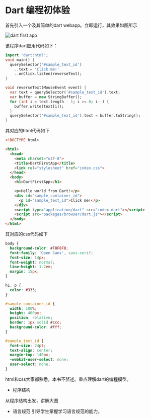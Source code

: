 # Dart 编程初体验



首先引入一个及其简单的dart webapp。立即运行，其效果如图所示

![dart first app](http://xx)

该程序dart应用代码如下：
```dart
import 'dart:html';
void main() {
  querySelector('#sample_text_id')
    ..text = 'Click me!'
    ..onClick.listen(reverseText);
}

void reverseText(MouseEvent event) {
  var text = querySelector('#sample_text_id').text;
  var buffer = new StringBuffer();
  for (int i = text.length - 1; i >= 0; i--) {
    buffer.write(text[i]);
  }
  querySelector('#sample_text_id').text = buffer.toString();
}

```
其对应的html代码如下
```html
<!DOCTYPE html>

<html>
  <head>
    <meta charset="utf-8">
    <title>DartFirstApp</title>
    <link rel="stylesheet" href="index.css">
  </head>
  <body>
    <h1>DartFirstApp</h1>

    <p>Hello world from Dart!</p>
    <div id="sample_container_id">
      <p id="sample_text_id">Click me!</p>
    </div>
    <script type="application/dart" src="index.dart"></script>
    <script src="packages/browser/dart.js"></script>
  </body>
</html>

```
其对应的css代码如下
```css
body {
  background-color: #F8F8F8;
  font-family: 'Open Sans', sans-serif;
  font-size: 14px;
  font-weight: normal;
  line-height: 1.2em;
  margin: 15px;
}

h1, p {
  color: #333;
}

#sample_container_id {
  width: 100%;
  height: 400px;
  position: relative;
  border: 1px solid #ccc;
  background-color: #fff;
}

#sample_text_id {
  font-size: 24pt;
  text-align: center;
  margin-top: 140px;
  -webkit-user-select: none;
  user-select: none;
}


```

html和css大家都熟悉，本书不赘述。重点理解dart的编程模型。
- 程序结构

从程序结构出发，讲解大图
- 语言规范
引导学生掌握学习语言规范的能力。
